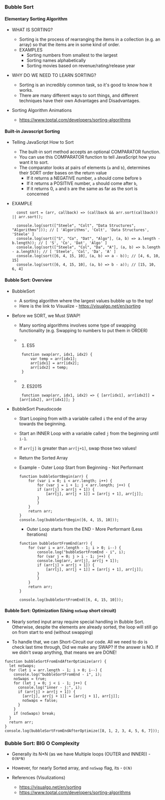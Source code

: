 ### Bubble Sort

#### Elementary Sorting Algorithm

- WHAT IS SORTING?

  - Sorting is the process of rearranging the items in a collection (e.g. an array) so that the items are in some kind of order.
  - EXAMPLES
    - Sorting numbers from smallest to the largest
    - Sorting names alphabetically
    - Sorting movies based on revenue/rating/release year

- WHY DO WE NEED TO LEARN SORTING?

  - Sorting is an incredibly common task, so it's good to know how it works.
  - There are many different ways to sort things, and different techniques have their own Advantages and Disadvantages.

- Sorting Algorithm Animations

  - https://www.toptal.com/developers/sorting-algorithms

#### Built-in Javascript Sorting

- Telling JavaScript How to Sort

  - The built-in sort method accepts an optional COMPARATOR function.
  - You can use this COMPARATOR function to tell JavaScript how you want it to sort.
  - The comparator looks at pairs of elements (`a` and `b`), determines their SORT order bases on the return value
    - If it returns a NEGATIVE number, `a` should come before `b`
    - If it returns a POSITIVE number, `a` should come after `b`,
    - If it returns 0, `a` and `b` are the same as far as the sort is concerned

- EXAMPLE

  ```
    const sort = (arr, callback) => (callback && arr.sort(callback)) || arr.sort();

    console.log(sort(["Steele", "Colt", "Data Structures", "Algorithms"])); // [ 'Algorithms', 'Colt', 'Data Structures', 'Steele' ]
    console.log(sort(["S", "Co", "Dat", "Algo"], (a, b) => a.length - b.length)); // [ 'S', 'Co', 'Dat', 'Algo' ]
    console.log(sort(["Steele", "Col", "Da", "A"], (a, b) => b.length - a.length)); // [ 'Steele', 'Col', 'Da', 'A' ]
    console.log(sort([6, 4, 15, 10], (a, b) => a - b)); // [4, 6, 10, 15]
    console.log(sort([6, 4, 15, 10], (a, b) => b - a)); // [15, 10, 6, 4]
  ```

#### Bubble Sort: Overview

- BubbleSort

  - A sorting algorithm where the largest values bubble up to the top!
  - Here is the link to Visualize - https://visualgo.net/en/sorting

- Before we SORT, we Must SWAP!

  - Many sorting algorithms involves some type of swapping functionality (e.g. Swapping to numbers to put them in ORDER)
  - 1. ES5
    ```
     function swap(arr, idx1, idx2) {
         var temp = arr[idx1];
         arr[idx1] = arr[idx2];
         arr[idx2] = temp;
     }
    ```
  - 2. ES2015

    ```
     function swap(arr, idx1, idx2) => { [arr[idx1], arr[idx2]] = [arr[idx2], arr[idx1]]; }
    ```

- BubbleSort Pseudocode

  - Start Looping from with a variable called `i` the end of the array towards the beginning.
  - Start an INNER Loop with a variable called `j` from the beginning until `i-1`.
  - If `arr[j]` is greater than `arr[j+1]`, swap those two values!
  - Return the Sorted Array

  - Example - Outer Loop Start from Beginning - Not Performant

    ```
    function bubbleSortBegin(arr) {
        for (var i = 0; i < arr.length; i++) {
            for (var j = i + 1; j < arr.length; j++) {
            if (arr[j] > arr[j + 1]) {
                [arr[j], arr[j + 1]] = [arr[j + 1], arr[j]];
            }
            }
        }
        return arr;
    }
    console.log(bubbleSortBegin([6, 4, 15, 10]));

    ```

    - Outer Loop starts from the END - More Performant (Less Iterations)

    ```
    function bubbleSortFromEnd(arr) {
        for (var i = arr.length - 1; i > 0; i--) {
            console.log("bubbleSortFromEnd - i", i);
            for (var j = 0; j > i - 1; j++) {
            console.log(arr, arr[j], arr[j + 1]);
            if (arr[j] > arr[j + 1]) {
                [arr[j], arr[j + 1]] = [arr[j + 1], arr[j]];
            }
            }
        }
        return arr;
    }

    console.log(bubbleSortFromEnd([6, 4, 15, 10]));
    ```

#### Bubble Sort: Optimization (Using `noSwap` short circuit)

- Nearly sorted input array require special handling in Bubble Sort.
  Otherwise, despite the elements are already sorted, the loop will still go on from start to end (without swapping)

- To handle that, we can Short-Circuit our code. All we need to do is check last time through, Did we make any SWAP?
  If the answer is NO. If we didn't swap anything, that means we are DONE!

```
function bubbleSortFromEndAfterOptimize(arr) {
  let noSwaps;
  for (let i = arr.length - 1; i > 0; i--) {
    console.log("bubbleSortFromEnd - i", i);
    noSwaps = true;
    for (let j = 0; j < i - 1; j++) {
      console.log("inner - j:", i);
      if (arr[j] > arr[j + 1]) {
        [arr[j], arr[j + 1]] = [arr[j + 1], arr[j]];
        noSwaps = false;
      }
    }
    if (noSwaps) break;
  }
  return arr;
}
console.log(bubbleSortFromEndAfterOptimize([8, 1, 2, 3, 4, 5, 6, 7]));
```

### Bubble Sort: BIG O Complexity

- Generally its N*N (as we have Multiple loops (OUTER and INNER)) - `O(N*N)`
- However, for nearly Sorted array, and `noSwap` flag, its - `O(N)`

- References (Visulizations)
  - https://visualgo.net/en/sorting
  - https://www.toptal.com/developers/sorting-algorithms

